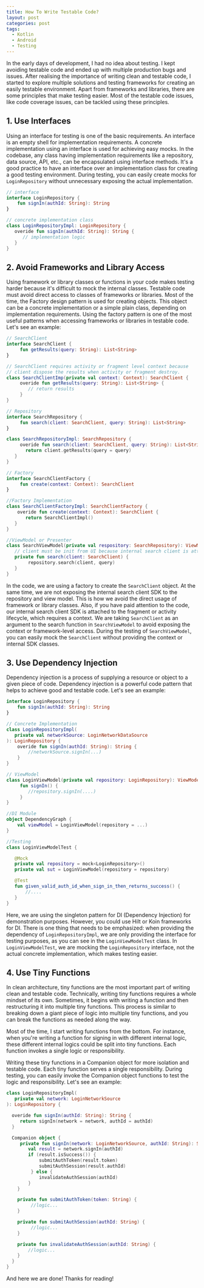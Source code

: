 ```yaml
---
title: How To Write Testable Code?
layout: post
categories: post
tags:
  - Kotlin
  - Android
  - Testing
---
```


In the early days of development, I had no idea about testing. I kept avoiding testable code and ended up with multiple production bugs and issues. After realising the importance of writing clean and testable code, I started to explore multiple solutions and testing frameworks for creating an easily testable environment. Apart from frameworks and libraries, there are some principles that make testing easier. Most of the testable code issues, like code coverage issues, can be tackled using these principles.

## 1. Use Interfaces

Using an interface for testing is one of the basic requirements. An interface is an empty shell for implementation requirements. A concrete implementation using an interface is used for achieving easy mocks. In the codebase, any class having implementation requirements like a repository, data source, API, etc., can be encapsulated using interface methods. It's a good practice to have an interface over an implementation class for creating a good testing environment. During testing, you can easily create mocks for `LoginRepository` without unnecessary exposing the actual implementation.

```kotlin
// interface
interface LoginRepository {
    fun signIn(authId: String): String
}

// concrete implementation class
class LoginRepositoryImpl: LoginRepository {
   overide fun signIn(authId: String): String {
      // implementation logic
   }
}
```


## 2. Avoid Frameworks and Library Access

Using framework or library classes or functions in your code makes testing harder because it's difficult to mock the internal classes. Testable code must avoid direct access to classes of frameworks or libraries. Most of the time, the Factory design pattern is used for creating objects. This object can be a concrete implementation or a simple plain class, depending on implementation requirements. Using the factory pattern is one of the most useful patterns when accessing frameworks or libraries in testable code. Let's see an example:

```kotlin
// SearchClient
interface SearchClient {
     fun getResults(query: String): List<String>
}

// SearchClient requires activity or fragment level context because
// client dispose the results when activity or fragment destroy.
class SearchClientImp(private val context: Context): SearchClient {
     overide fun getResults(query: String): List<String> {
        // return results
     }
}

// Repository
interface SearchRepository {
     fun search(client: SearchClient, query: String): List<String>
}

class SearchRepositoryImpl: SearchRepository {
     overide fun search(client: SearchClient, query: String): List<String> {
       return client.getResults(query = query)
   }
} 

// Factory
interface SearchClientFactory {
     fun create(context: Context): SearchClient
}

//Factory Implementation
class SearchClientFactoryImpl: SearchClientFactory {
    overide fun create(context: Context): SearchClient {
       return SearchClientImpl()
   }
}

//ViewModel or Presenter
class SearchViewModel(private val respository: SearchRepository): ViewModel() {
   // client must be init from UI because internal search client is attached to context.
   private fun search(client: SearchClient) {
        repository.search(client, query)
   }
}
```

In the code, we are using a factory to create the `SearchClient` object. At the same time, we are not exposing the internal search client SDK to the repository and view model. This is how we avoid the direct usage of framework or library classes. Also, if you have paid attention to the code, our internal search client SDK is attached to the fragment or activity lifecycle, which requires a context. We are taking `SearchClient` as an argument to the search function in `SearchViewModel` to avoid exposing the context or framework-level access. During the testing of `SearchViewModel`, you can easily mock the `SearchClient` without providing the context or internal SDK classes.

## 3. Use Dependency Injection

Dependency injection is a process of supplying a resource or object to a given piece of code. Dependency injection is a powerful code pattern that helps to achieve good and testable code. Let's see an example:

```kotlin
interface LoginRepository {
    fun signIn(authId: String): String
}

// Concrete Implementation
class LoginRepositoryImpl(
   private val networkSource: LoginNetworkDataSource
): LoginRepository {
    overide fun signIn(authId: String): String {
        //networkSource.signIn(...)
    }
}

// ViewModel
class LoginViewModel(private val repository: LoginRepository): ViewModel() {
     fun signIn() {
        //repository.signIn(....)
     }
}

//DI Module
object DependencyGraph {
    val viewModel = LoginViewModel(repository = ...)
}

//Testing
class LoginViewModelTest {

   @Mock
   private val repository = mock<LoginRepository>()
   private val sut = LoginViewModel(repository = repository)

   @Test
   fun given_valid_auth_id_when_sign_in_then_returns_success() {
       //....
   }
}
```

Here, we are using the singleton pattern for DI (Dependency Injection) for demonstration purposes. However, you could use Hilt or Koin frameworks for DI. There is one thing that needs to be emphasized: when providing the dependency of `LoginRepositoryImpl`, we are only providing the interface for testing purposes, as you can see in the `LoginViewModelTest` class. In `LoginViewModelTest`, we are mocking the `LoginRepository` interface, not the actual concrete implementation, which makes testing easier.

## 4. Use Tiny Functions

In clean architecture, tiny functions are the most important part of writing clean and testable code. Technically, writing tiny functions requires a whole mindset of its own. Sometimes, it begins with writing a function and then restructuring it into multiple tiny functions. This process is similar to breaking down a giant piece of logic into multiple tiny functions, and you can break the functions as needed along the way.

Most of the time, I start writing functions from the bottom. For instance, when you're writing a function for signing in with different internal logic, these different internal logics could be split into tiny functions. Each function invokes a single logic or responsibility.

Writing these tiny functions in a Companion object for more isolation and testable code. Each tiny function serves a single responsibility. During testing, you can easily invoke the Companion object functions to test the logic and responsibility. Let's see an example:

```kotlin
class LoginRepositoryImpl(
   private val network: LoginNetworkSource
): LoginRepository {

  overide fun signIn(authId: String): String {
     return signIn(network = network, authId = authId)
  }

  Companion object {
     private fun signIn(network: LoginNetworkSource, authId: String): String {
        val result = network.signIn(authId)
        if (result.isSuccess()) {
            submitAuthToken(result.token)
            submitAuthSession(result.authId)
         } else {
            invalidateAuthSession(authId)
        }
    }

    private fun submitAuthToken(token: String) {
         //logic...
    }

    private fun submitAuthSession(authId: String) {
         //logic...
    }

    private fun invalidateAuthSession(authId: String) {
        //logic...
    }
  }
}
```

And here we are done! 
Thanks for reading! 





